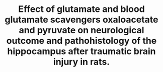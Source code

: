 ---
layout: page
header: no
#
# Content
#
subheadline: "Recent Publication"
title: "Effect of glutamate and blood glutamate scavengers oxaloacetate and pyruvate on neurological outcome and pathohistology of the hippocampus after traumatic brain injury in rats."
teaser: "Zlotnik A(1), Sinelnikov I, Gruenbaum BF, Gruenbaum SE, Dubilet M, Dubilet E, Leibowitz A, Ohayon S, Regev A, Boyko M, Shapira Y, Teichberg VI."
categories: [Publications]
tags: [Neurology]
---